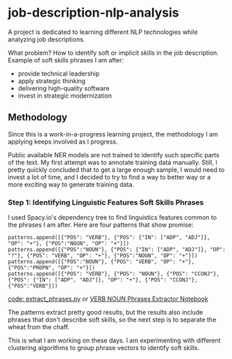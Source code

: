 # job-description-nlp-analysis
A project is dedicated to learning different NLP technologies while analyzing job descriptions. 

What problem? How to identify soft or implicit skills in the job description. Example of soft skills phrases I am after: 
- provide technical leadership
- apply strategic thinking
- delivering high-quality software
- invest in strategic modernization

## Methodology 
Since this is a work-in-a-progress learning project, the methodology I am applying keeps involved as I progress. 

Public available NER models are not trained to identify such specific parts of the text. My first attempt was to annotate training data manually. Still, I pretty quickly concluded that to get a large enough sample, I would need to invest a lot of time, and I decided to try to find a way to better way or a more exciting way to generate training data. 

### Step 1: Identifying Linguistic Features Soft Skills Phrases
I used Spacy.io's dependency tree to find linguistics features common to the phrases I am after. Here are four patterns that show promise: 
```
patterns.append([{"POS": "VERB"}, {"POS": {"IN": ["ADP", "ADJ"]}, "OP": "+"}, {"POS":"NOUN", "OP": "+"}])
patterns.append([{"POS":"NOUN"}, {"POS": {"IN": ["ADP", "ADJ"]}, "OP": "?"}, {"POS": "VERB", "OP": "+"}, {"POS":"NOUN", "OP": "+"}])
patterns.append([{"POS":"NOUN"}, {"POS": "VERB", "OP": "+"}, {"POS":"PROPN", "OP": "+"}])
patterns.append([{"POS": "VERB"}, {"POS": "NOUN"}, {"POS": "CCONJ"}, {"POS": {"IN": ["ADP", "ADJ"]}, "OP": "+"}, {"POS": "CCONJ"}, {"POS":"VERB"}])
``` 
[code: extract_phrases.py](src/experience_data_prep/extract_phrases.py)  or [VERB NOUN Phrases Extractor Notebook](notebook/VERB_NOUN_Phrase_Extractor.ipynb)

The patterns extract pretty good results, but the results also include phrases that don't describe soft skills, so the next step is to separate the wheat from the chaff. 

This is what I am working on these days. I am experimenting with different clustering algorithms to group phrase vectors to identify soft skills. 





